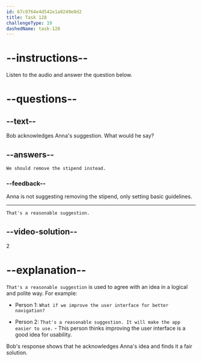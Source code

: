 ```yaml
---
id: 67c0764e4d542e1a0249e0d2
title: Task 128
challengeType: 19
dashedName: task-128
---
```


<!-- (Audio) Anna: That could work. If we create a list of essential items, like a laptop, webcam, and headset, then anything extra could be allocated as they wish. -->

<!-- SPEAKING -->

# --instructions--

Listen to the audio and answer the question below.

# --questions--

## --text--

Bob acknowledges Anna's suggestion. What would he say?

## --answers--

`We should remove the stipend instead.`

### --feedback--

Anna is not suggesting removing the stipend, only setting basic guidelines.

---

`That's a reasonable suggestion.`

## --video-solution--

2

# --explanation--

`That's a reasonable suggestion` is used to agree with an idea in a logical and polite way. For example:

- Person 1: `What if we improve the user interface for better navigation?`

- Person 2: `That's a reasonable suggestion. It will make the app easier to use.` - This person thinks improving the user interface is a good idea for usability.

Bob's response shows that he acknowledges Anna's idea and finds it a fair solution.
